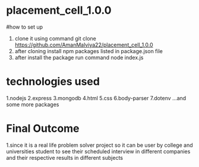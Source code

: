 # placement_cell_1.0.0
#how to set up 
1. clone it using command git clone https://github.com/AmanMalviya22/placement_cell_1.0.0
2. after cloning install npm packages listed in package.json file
3. after install the package run command node index.js
# technologies used
1.nodejs
2.express
3.mongodb
4.html
5.css
6.body-parser
7.dotenv
...and some more packages
# Final Outcome
1.since it is a real life problem solver project so it can be user by college and universities student to see their scheduled interview in different companies and their respective results in different subjects
